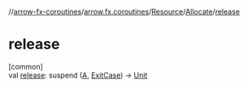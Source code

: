 //[arrow-fx-coroutines](../../../../index.md)/[arrow.fx.coroutines](../../index.md)/[Resource](../index.md)/[Allocate](index.md)/[release](release.md)

# release

[common]\
val [release](release.md): suspend ([A](index.md), [ExitCase](../../-exit-case/index.md)) -&gt; [Unit](https://kotlinlang.org/api/latest/jvm/stdlib/kotlin/-unit/index.html)
